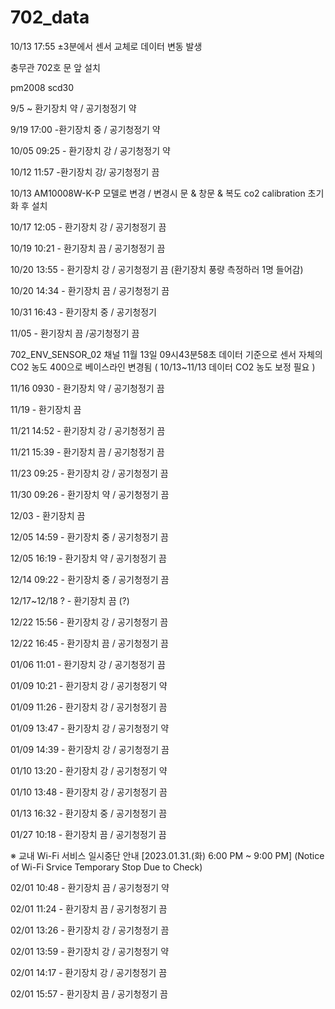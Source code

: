 # 702_data

10/13 17:55 ±3분에서 센서 교체로 데이터 변동 발생

충무관 702호 문 앞 설치

pm2008 scd30

9/5 ~ 환기장치 약 / 공기청정기 약

9/19 17:00 -환기장치 중 / 공기청정기 약

10/05 09:25 - 환기장치 강 / 공기청정기 약

10/12 11:57 -환기장치 강/ 공기청정기 끔

10/13 AM10008W-K-P 모델로 변경 / 변경시 문 & 창문 & 복도 co2 calibration 초기화 후 설치

10/17 12:05 - 환기장치 강 / 공기청정기 끔

10/19 10:21 - 환기장치 끔 / 공기청정기 끔

10/20 13:55 - 환기장치 강 / 공기청정기 끔  (환기장치 풍량 측정하러 1명 들어감)

10/20 14:34 - 환기장치 끔 / 공기청정기 끔

10/31 16:43 - 환기장치 중 / 공기청정기 

11/05 - 환기장치 끔 /공기청정기 끔

702_ENV_SENSOR_02 채널 11월 13일 09시43분58초 데이터 기준으로 센서 자체의 CO2 농도 400으로 베이스라인 변경됨 ( 10/13~11/13 데이터 CO2 농도 보정 필요 )

11/16 0930 - 환기장치 약 / 공기청정기 끔

11/19 - 환기장치 끔

11/21 14:52 - 환기장치 강 / 공기청정기 끔

11/21 15:39 - 환기장치 끔 / 공기청정기 끔

11/23 09:25 - 환기장치 강 / 공기청정기 끔

11/30 09:26 - 환기장치 약 / 공기청정기 끔

12/03 - 환기장치 끔

12/05 14:59 - 환기장치 중 / 공기청정기 끔

12/05 16:19 - 환기장치 약 / 공기청정기 끔

12/14 09:22 - 환기장치 중 / 공기청정기 끔

12/17~12/18 ? - 환기장치 끔 (?)

12/22 15:56 - 환기장치 강 / 공기청정기 끔 

12/22 16:45 - 환기장치 끔 / 공기청정기 끔

01/06  11:01 - 환기장치 강 / 공기청정기 끔

01/09 10:21 - 환기장치 강 / 공기청정기 약

01/09 11:26 - 환기장치 강 / 공기청정기 끔

01/09 13:47 - 환기장치 강 / 공기청정기 약

01/09 14:39 - 환기장치 강 / 공기청정기 끔

01/10 13:20 - 환기장치 강 / 공기청정기 약

01/10 13:48 - 환기장치 강 / 공기청정기 끔

01/13 16:32 - 환기장치 중 / 공기청정기 끔

01/27 10:18 - 환기장치 끔 / 공기청정기 끔 

※ 교내 Wi-Fi 서비스 일시중단 안내 [2023.01.31.(화) 6:00 PM ~ 9:00 PM] (Notice of Wi-Fi Srvice Temporary Stop Due to Check)

02/01 10:48 - 환기장치 끔 / 공기청정기 약

02/01 11:24 - 환기장치 끔 / 공기청정기 끔

02/01 13:26 - 환기장치 강 / 공기청정기 끔

02/01 13:59 - 환기장치 강 / 공기청정기 약

02/01 14:17 - 환기장치 강 / 공기청정기 끔

02/01 15:57 - 환기장치 끔 / 공기청정기 끔


